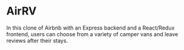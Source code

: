 # AirRV

In this clone of Airbnb with an Express backend and a React/Redux frontend, users can choose from a variety of camper vans and leave reviews after their stays.
